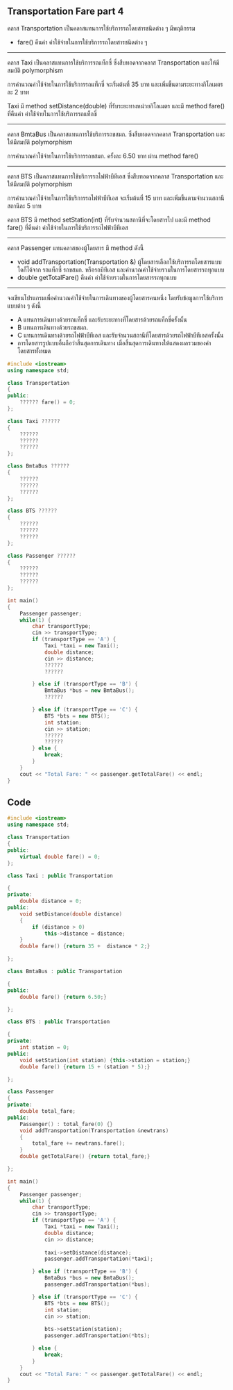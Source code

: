 ## Transportation Fare part 4
คลาส Transportation เป็นคลาสแทนการใช้บริการรถโดยสารชนิดต่าง ๆ มีพฤติกรรม

* fare() คืนค่า ค่าใช้จ่ายในการใช้บริการรถโดยสารชนิดต่าง ๆ
----

คลาส Taxi เป็นคลาสแทนการใช้บริการรถแท็กซี่ ซึ่งสืบทอดจากคลาส Transportation และให้มีสมบัติ polymorphism

การคำนวณค่าใช้จ่ายในการใช้บริการรถแท็กซี่ จะเริ่มต้นที่ 35 บาท และเพิ่มขึ้นตามระยะทางกิโลเมตรละ 2 บาท

Taxi มี method setDistance(double) ที่รับระยะทางหน่วยกิโลเมตร
และมี method fare() ที่คืนค่า ค่าใช้จ่ายในการใช้บริการรถแท็กซี่

------


คลาส BmtaBus เป็นคลาสแทนการใช้บริการรถขสมก. ซึ่งสืบทอดจากคลาส Transportation และให้มีสมบัติ polymorphism

การคำนวณค่าใช้จ่ายในการใช้บริการรถขสมก. ครั้งละ 6.50 บาท ผ่าน method fare()

----

คลาส BTS เป็นคลาสแทนการใช้บริการรถไฟฟ้าบีทีเอส ซึ่งสืบทอดจากคลาส Transportation และให้มีสมบัติ polymorphism

การคำนวณค่าใช้จ่ายในการใช้บริการรถไฟฟ้าบีทีเอส จะเริ่มต้นที่ 15 บาท และเพิ่มขึ้นตามจำนวนสถานี สถานีละ 5 บาท

คลาส BTS มี method setStation(int) ที่รับจำนวนสถานีที่จะโดยสารไป
และมี method fare() ที่คืนค่า ค่าใช้จ่ายในการใช้บริการรถไฟฟ้าบีทีเอส

------


คลาส Passenger แทนคลาสของผู้โดยสาร มี method ดังนี้

* void addTransportation(Transportation &) ผู้โดยสารเลือกใช้บริการรถโดยสารแบบใดก็ได้จาก รถแท็กซี่ รถขสมก. หรือรถบีทีเอส และคำนวณค่าใช้จ่ายรวมในการโดยสารรถทุกแบบ
* double getTotalFare() คืนค่า ค่าใช้จ่ายรวมในการโดยสารรถทุกแบบ

----

จงเขียนโปรแกรมเพื่อคำนวณค่าใช้จ่ายในการเดินทางของผู้โดยสารคนหนึ่ง โดยรับข้อมูลการใช้บริการแบบต่าง ๆ ดังนี้
* A แทนการเดินทางด้วยรถแท็กซี่ และรับระยะทางที่โดยสารด้วยรถแท็กซี่ครั้งนั้น
* B แทนการเดินทางด้วยรถขสมก.
* C แทนการเดินทางด้วยรถไฟฟ้าบีทีเอส และรับจำนวนสถานีที่โดยสารด้วยรถไฟฟ้าบีทีเอสครั้งนั้น
* การโดยสารรูปแบบอื่นถือว่าสิ้นสุดการเดินทาง เมื่อสิ้นสุดการเดินทางให้แสดงผลรวมของค่าโดยสารทั้งหมด
```cpp
#include <iostream>
using namespace std;

class Transportation
{
public:
    ?????? fare() = 0;
};

class Taxi ??????
{
    ??????
    ??????
    ??????
};

class BmtaBus ??????
{
    ??????
    ??????
    ??????
};

class BTS ??????
{
    ??????
    ??????
    ??????
};

class Passenger ??????
{
    ??????
    ??????
    ??????
};

int main()
{
    Passenger passenger;
    while(1) {
        char transportType;
        cin >> transportType;
        if (transportType == 'A') {
            Taxi *taxi = new Taxi();
            double distance;
            cin >> distance;
            ??????
            ??????

        } else if (transportType == 'B') {
            BmtaBus *bus = new BmtaBus();
            ??????

        } else if (transportType == 'C') {
            BTS *bts = new BTS();
            int station;
            cin >> station;
            ??????
            ??????
        } else {
            break;
        }
    }
    cout << "Total Fare: " << passenger.getTotalFare() << endl;
}
```

## Code 
```cpp
#include <iostream>
using namespace std;

class Transportation
{
public:
    virtual double fare() = 0;
};

class Taxi : public Transportation

{
private:
    double distance = 0;
public:
    void setDistance(double distance)
    {
        if (distance > 0)
            this->distance = distance;
    }
    double fare() {return 35 +  distance * 2;}

};

class BmtaBus : public Transportation

{
public:
    double fare() {return 6.50;}

};

class BTS : public Transportation

{
private:
    int station = 0;
public:
    void setStation(int station) {this->station = station;}
    double fare() {return 15 + (station * 5);}

};

class Passenger
{
private:
    double total_fare;
public:
    Passenger() : total_fare(0) {}
    void addTransportation(Transportation &newtrans)
    {
        total_fare += newtrans.fare();
    }
    double getTotalFare() {return total_fare;}

};

int main()
{
    Passenger passenger;
    while(1) {
        char transportType;
        cin >> transportType;
        if (transportType == 'A') {
            Taxi *taxi = new Taxi();
            double distance;
            cin >> distance;
            
            taxi->setDistance(distance);
            passenger.addTransportation(*taxi);

        } else if (transportType == 'B') {
            BmtaBus *bus = new BmtaBus();
            passenger.addTransportation(*bus);

        } else if (transportType == 'C') {
            BTS *bts = new BTS();
            int station;
            cin >> station;
            
            bts->setStation(station);
            passenger.addTransportation(*bts);

        } else {
            break;
        }
    }
    cout << "Total Fare: " << passenger.getTotalFare() << endl;
}
```